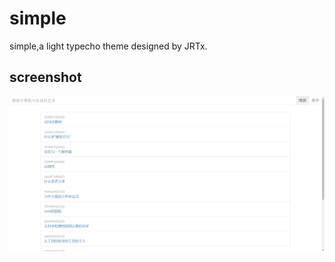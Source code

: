 # simple
 simple,a light typecho theme designed by JRTx.

## screenshot
![](https://github.com/jrtx0/simple/blob/main/screenshot.png)
